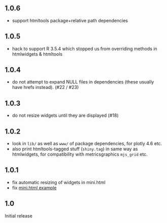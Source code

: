 ## 1.0.6
* support htmltools package+relative path dependencies

## 1.0.5
* hack to support R 3.5.4 which stopped us from overriding methods in htmlwidgets & htmltools

## 1.0.4
* do not attempt to expand NULL files in dependencies (these usually have hrefs instead). (#22 / #23)

## 1.0.3
* do not resize widgets until they are displayed (#18)

## 1.0.2
* look in `lib/` as well as `www/` of package dependencies, for plotly 4.6 etc.
* also print htmltools-tagged stuff (`shiny.tag`) in same way as htmlwidgets, for compatibility with
  metricsgraphics `mjs_grid` etc.

## 1.0.1
* fix automatic resizing of widgets in mini.html
* fix [mini.html example](https://gist.github.com/gordonwoodhull/fc9220160fb8819edb1c6e972d874305)

## 1.0
Initial release

